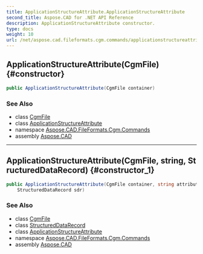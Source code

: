 ```yaml
---
title: ApplicationStructureAttribute.ApplicationStructureAttribute
second_title: Aspose.CAD for .NET API Reference
description: ApplicationStructureAttribute constructor. 
type: docs
weight: 10
url: /net/aspose.cad.fileformats.cgm.commands/applicationstructureattribute/applicationstructureattribute/
---
```

## ApplicationStructureAttribute(CgmFile) {#constructor}

```csharp
public ApplicationStructureAttribute(CgmFile container)
```

### See Also

* class [CgmFile](../../../aspose.cad.fileformats.cgm/cgmfile/)
* class [ApplicationStructureAttribute](../)
* namespace [Aspose.CAD.FileFormats.Cgm.Commands](../../applicationstructureattribute/)
* assembly [Aspose.CAD](../../../)

---

## ApplicationStructureAttribute(CgmFile, string, StructuredDataRecord) {#constructor_1}

```csharp
public ApplicationStructureAttribute(CgmFile container, string attributeType, 
    StructuredDataRecord sdr)
```

### See Also

* class [CgmFile](../../../aspose.cad.fileformats.cgm/cgmfile/)
* class [StructuredDataRecord](../../../aspose.cad.fileformats.cgm.classes/structureddatarecord/)
* class [ApplicationStructureAttribute](../)
* namespace [Aspose.CAD.FileFormats.Cgm.Commands](../../applicationstructureattribute/)
* assembly [Aspose.CAD](../../../)


